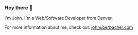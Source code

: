 ### Hey there 👋


I'm John. I'm a Web/Software Developer from Denver.

For more information about me, check out: [johnuberbacher.com](https://johnuberbacher.com/)

